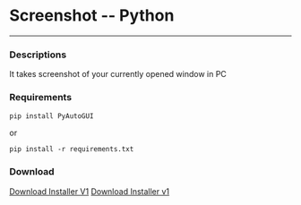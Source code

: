 # Screenshot -- Python
---------------------------------------------------------------------------------------------------
### Descriptions
It takes screenshot of your currently opened window in PC
### Requirements
````python
pip install PyAutoGUI
````
or
````
pip install -r requirements.txt
````
### Download
[Download Installer V1](Distribution/v1/ScreenCaptureInstallerv100.exe)
<a href='Distribution/v1/ScreenCaptureInstallerv100.exe' download>Download Installer v1</a>
